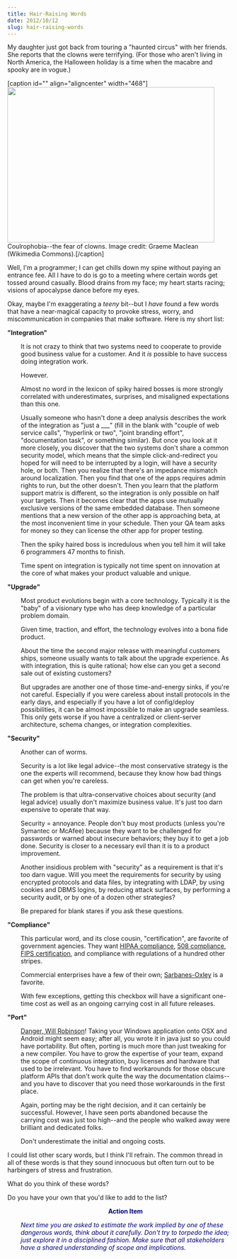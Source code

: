 ```yaml
---
title: Hair-Raising Words
date: 2012/10/12
slug: hair-raising-words
---
```


My daughter just got back from touring a "haunted circus" with her friends. She reports that the clowns were terrifying. (For those who aren't living in North America, the Halloween holiday is a time when the macabre and spooky are in vogue.)

[caption id="" align="aligncenter" width="468"]<img title="scary clown" alt="" src="http://upload.wikimedia.org/wikipedia/commons/e/ea/Scary_clown.jpg" height="351" width="468" /> Coulrophobia--the fear of clowns. Image credit: Graeme Maclean (Wikimedia Commons).[/caption]

Well, I'm a programmer; I can get chills down my spine without paying an entrance fee. All I have to do is go to a meeting where certain words get tossed around casually. Blood drains from my face; my heart starts racing; visions of apocalypse dance before my eyes.

Okay, maybe I'm exaggerating a <em>teeny</em> bit--but I <em>have</em> found a few words that have a near-magical capacity to provoke stress, worry, and miscommunication in companies that make software. Here is my short list:<!--more-->

<strong>"Integration"</strong>
<p style="padding-left:30px;">It is not crazy to think that two systems need to cooperate to provide good business value for a customer. And it <em>is</em> possible to have success doing integration work.</p>
<p style="padding-left:30px;">However.</p>
<p style="padding-left:30px;">Almost no word in the lexicon of spiky haired bosses is more strongly correlated with underestimates, surprises, and misaligned expectations than this one.</p>
<p style="padding-left:30px;">Usually someone who hasn't done a deep analysis describes the work of the integration as "just a ___" (fill in the blank with "couple of web service calls", "hyperlink or two", "joint branding effort", "documentation task", or something similar). But once you look at it more closely, you discover that the two systems don't share a common security model, which means that the simple click-and-redirect you hoped for will need to be interrupted by a login, will have a security hole, or both. Then you realize that there's an impedance mismatch around localization. Then you find that one of the apps requires admin rights to run, but the other doesn't. Then you learn that the platform support matrix is different, so the integration is only possible on half your targets. Then it becomes clear that the apps use mutually exclusive versions of the same embedded database. Then someone mentions that a new version of the other app is approaching beta, at the most inconvenient time in your schedule. Then your QA team asks for money so they can license the other app for proper testing.</p>
<p style="padding-left:30px;">Then the spiky haired boss is incredulous when you tell him it will take 6 programmers 47 months to finish.</p>
<p style="padding-left:30px;">Time spent on integration is typically not time spent on innovation at the core of what makes your product valuable and unique.</p>
<strong>"Upgrade"</strong>
<p style="padding-left:30px;">Most product evolutions begin with a core technology. Typically it is the "baby" of a visionary type who has deep knowledge of a particular problem domain.</p>
<p style="padding-left:30px;">Given time, traction, and effort, the technology evolves into a bona fide product.</p>
<p style="padding-left:30px;">About the time the second major release with meaningful customers ships, someone usually wants to talk about the upgrade experience. As with integration, this is quite rational; how else can you get a second sale out of existing customers?</p>
<p style="padding-left:30px;">But upgrades are another one of those time-and-energy sinks, if you're not careful. Especially if you were careless about install protocols in the early days, and especially if you have a lot of config/deploy possibilities, it can be almost impossible to make an upgrade seamless. This only gets worse if you have a centralized or client-server architecture, schema changes, or integration complexities.</p>
<strong>"Security"</strong>
<p style="padding-left:30px;">Another can of worms.</p>
<p style="padding-left:30px;">Security is a lot like legal advice--the most conservative strategy is the one the experts will recommend, because they know how bad things can get when you're careless.</p>
<p style="padding-left:30px;">The problem is that ultra-conservative choices about security (and legal advice) usually don't maximize business value. It's just too darn expensive to operate that way.</p>
<p style="padding-left:30px;">Security = annoyance. People don't buy most products (unless you're Symantec or McAfee) because they want to be challenged for passwords or warned about insecure behaviors; they buy it to get a job done. Security is closer to a necessary evil than it is to a product improvement.</p>
<p style="padding-left:30px;">Another insidious problem with "security" as a requirement is that it's too darn vague. Will you meet the requirements for security by using encrypted protocols and data files, by integrating with LDAP, by using cookies and DBMS logins, by reducing attack surfaces, by performing a security audit, or by one of a dozen other strategies?</p>
<p style="padding-left:30px;">Be prepared for blank stares if you ask these questions.</p>
<strong>"Compliance"</strong>
<p style="padding-left:30px;">This particular word, and its close cousin, "certification", are favorite of government agencies. They want <a class="zem_slink" title="Data loss prevention software" href="http://en.wikipedia.org/wiki/Data_loss_prevention_software" target="_blank" rel="wikipedia">HIPAA compliance</a>, <a href="http://www.section508.gov" target="_blank">508 compliance</a>, <a href="http://en.wikipedia.org/wiki/FIPS_140-2" target="_blank">FIPS certification</a>, and compliance with regulations of a hundred other stripes.</p>
<p style="padding-left:30px;">Commercial enterprises have a few of their own; <a class="zem_slink" title="Sarbanes–Oxley Act" href="http://en.wikipedia.org/wiki/Sarbanes%E2%80%93Oxley_Act" target="_blank" rel="wikipedia">Sarbanes-Oxley</a> is a favorite.</p>
<p style="padding-left:30px;">With few exceptions, getting this checkbox will have a significant one-time cost as well as an ongoing carrying cost in all future releases.</p>
<strong>"Port"</strong>
<p style="padding-left:30px;"><a class="zem_slink" title="Danger, Will Robinson" href="http://en.wikipedia.org/wiki/Danger%2C_Will_Robinson" target="_blank" rel="wikipedia">Danger, Will Robinson</a>! Taking your Windows application onto OSX and Android might seem easy; after all, you wrote it in java just so you could have portability. But often, porting is much more than just tweaking for a new compiler. You have to grow the expertise of your team, expand the scope of continuous integration, buy licenses and hardware that used to be irrelevant. You have to find workarounds for those obscure platform APIs that don't work quite the way the documentation claims--and you have to discover that you need those workarounds in the first place.</p>
<p style="padding-left:30px;">Again, porting may be the right decision, and it can certainly be successful. However, I have seen ports abandoned because the carrying cost was just too high--and the people who walked away were brilliant and dedicated folks.</p>
<p style="padding-left:30px;">Don't underestimate the initial and ongoing costs.</p>
I could list other scary words, but I think I'll refrain. The common thread in all of these words is that they sound innocuous but often turn out to be harbingers of stress and frustration.

What do you think of these words?

Do you have your own that you'd like to add to the list?
<p style="padding-left:30px;text-align:center;"><strong><span style="color:#000080;">Action Item</span></strong></p>
<p style="padding-left:30px;"><em><span style="color:#000080;">Next time you are asked to estimate the work implied by one of these dangerous words, think about it carefully. Don't try to torpedo the idea; just explore it in a disciplined fashion. Make sure that all stakeholders have a shared understanding of scope and implications.</span></em></p>